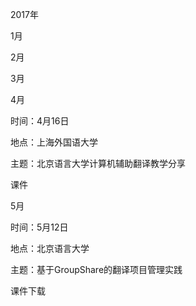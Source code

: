 2017年

1月

2月

3月

4月

时间：4月16日

地点：上海外国语大学

主题：北京语言大学计算机辅助翻译教学分享

课件 

5月

时间：5月12日

地点：北京语言大学

主题：基于GroupShare的翻译项目管理实践

课件下载

